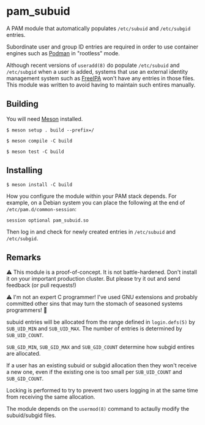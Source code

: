 pam_subuid
==========

A PAM module that automatically populates `/etc/subuid` and `/etc/subgid` entries.

Subordinate user and group ID entries are required in order to use container
engines such as [Podman](https://podman.io/) in "rootless" mode.

Although recent versions of `useradd(8)` do populate `/etc/subuid` and
`/etc/subgid` when a user is added, systems that use an external identity
management system such as [FreeIPA](https://www.freeipa.org/) won't have any
entries in those files. This module was written to avoid having to maintain
such entires manually.

Building
--------

You will need [Meson](https://mesonbuild.com/) installed.

```
$ meson setup . build --prefix=/

$ meson compile -C build

$ meson test -C build 
```

Installing
----------

```
$ meson install -C build
```

How you configure the module within your PAM stack depends. For example, on a
Debian system you can place the following at the end of
`/etc/pam.d/common-session`:

```
session optional pam_subuid.so
```

Then log in and check for newly created entries in `/etc/subuid` and
`/etc/subgid`.

Remarks
-------

⚠️ This module is a proof-of-concept. It is not battle-hardened. Don't install
it on your important production cluster. But please try it out and send
feedback (or pull requests!)

⚠️ I'm not an expert C programmer! I've used GNU extensions and probably
committed other sins that may turn the stomach of seasoned systems programmers!
🙇

subuid entries will be allocated from the range defined in `login.defs(5)` by
`SUB_UID_MIN` and `SUB_UID_MAX`. The number of entries is determined by
`SUB_UID_COUNT`.

`SUB_GID_MIN`, `SUB_GID_MAX` and `SUB_GID_COUNT` determine how subgid entires
are allocated.

If a user has an existing subuid or subgid allocation then they won't receive a
new one, even if the existing one is too small per `SUB_UID_COUNT` and
`SUB_GID_COUNT`.

Locking is performed to try to prevent two users logging in at the same time
from receiving the same allocation.

The module depends on the `usermod(8)` command to actaully modify the
subuid/subgid files.

